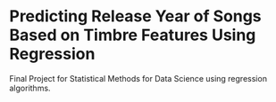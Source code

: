 # Predicting Release Year of Songs Based on Timbre Features Using Regression

Final Project for Statistical Methods for Data Science using regression algorithms. 
